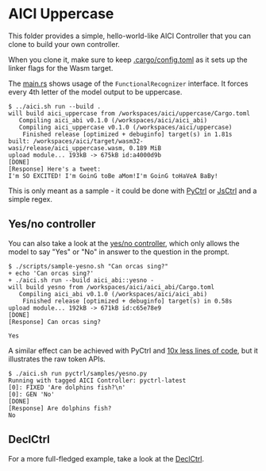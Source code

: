# AICI Uppercase

This folder provides a simple, hello-world-like AICI Controller
that you can clone to build your own controller.

When you clone it, make sure to keep [.cargo/config.toml](.cargo/config.toml)
as it sets up the linker flags for the Wasm target.

The [main.rs](src/main.rs) shows usage of the `FunctionalRecognizer` interface.
It forces every 4th letter of the model output to be uppercase.

```
$ ../aici.sh run --build .
will build aici_uppercase from /workspaces/aici/uppercase/Cargo.toml
   Compiling aici_abi v0.1.0 (/workspaces/aici/aici_abi)
   Compiling aici_uppercase v0.1.0 (/workspaces/aici/uppercase)
    Finished release [optimized + debuginfo] target(s) in 1.81s
built: /workspaces/aici/target/wasm32-wasi/release/aici_uppercase.wasm, 0.189 MiB
upload module... 193kB -> 675kB id:a4000d9b
[DONE]
[Response] Here's a tweet:
I'm SO EXCITED! I'm GoinG toBe aMom!I'm GoinG toHaVeA BaBy!
```

This is only meant as a sample - it could be done with [PyCtrl](../pyctrl) or
[JsCtrl](../jsctrl) and a simple regex.

## Yes/no controller

You can also take a look at the [yes/no controller](../aici_abi/src/yesno.rs), which
only allows the model to say "Yes" or "No" in answer to the question in the prompt.

```
$ ./scripts/sample-yesno.sh "Can orcas sing?"
+ echo 'Can orcas sing?'
+ ./aici.sh run --build aici_abi::yesno -
will build yesno from /workspaces/aici/aici_abi/Cargo.toml
   Compiling aici_abi v0.1.0 (/workspaces/aici/aici_abi)
    Finished release [optimized + debuginfo] target(s) in 0.58s
upload module... 192kB -> 671kB id:c65e78e9
[DONE]
[Response] Can orcas sing?

Yes
```

A similar effect can be achieved with PyCtrl and [10x less lines of code](pyctrl/samples/yesno.py),
but it illustrates the raw token APIs.


```
$ ./aici.sh run pyctrl/samples/yesno.py
Running with tagged AICI Controller: pyctrl-latest
[0]: FIXED 'Are dolphins fish?\n'
[0]: GEN 'No'
[DONE]
[Response] Are dolphins fish?
No
```

## DeclCtrl

For a more full-fledged example, take a look at the [DeclCtrl](../declctrl/src/declctrl.rs).
